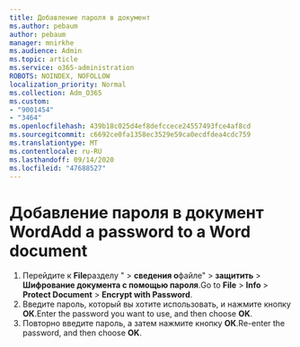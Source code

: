 ```yaml
---
title: Добавление пароля в документ
ms.author: pebaum
author: pebaum
manager: mnirkhe
ms.audience: Admin
ms.topic: article
ms.service: o365-administration
ROBOTS: NOINDEX, NOFOLLOW
localization_priority: Normal
ms.collection: Adm_O365
ms.custom:
- "9001454"
- "3464"
ms.openlocfilehash: 439b18c025d4ef8defccece24557493fce4af8cd
ms.sourcegitcommit: c6692ce0fa1358ec3529e59ca0ecdfdea4cdc759
ms.translationtype: MT
ms.contentlocale: ru-RU
ms.lasthandoff: 09/14/2020
ms.locfileid: "47688527"
---
```

# <a name="add-a-password-to-a-word-document"></a><span data-ttu-id="f5abf-102">Добавление пароля в документ Word</span><span class="sxs-lookup"><span data-stu-id="f5abf-102">Add a password to a Word document</span></span>

1. <span data-ttu-id="f5abf-103">Перейдите к **File**разделу "  >  **сведения о**файле"  >  **защитить**  >  **Шифрование документа с помощью пароля**.</span><span class="sxs-lookup"><span data-stu-id="f5abf-103">Go to **File** > **Info** > **Protect Document** > **Encrypt with Password**.</span></span>
2. <span data-ttu-id="f5abf-104">Введите пароль, который вы хотите использовать, и нажмите кнопку **ОК**.</span><span class="sxs-lookup"><span data-stu-id="f5abf-104">Enter the password you want to use, and then choose **OK**.</span></span>
3. <span data-ttu-id="f5abf-105">Повторно введите пароль, а затем нажмите кнопку **ОК**.</span><span class="sxs-lookup"><span data-stu-id="f5abf-105">Re-enter the password, and then choose **OK**.</span></span>